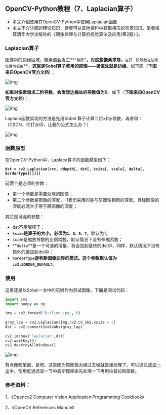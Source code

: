 ## OpenCV-Python教程（7、Laplacian算子）

- 本文介绍使用在OpenCV-Python中使用Laplacian函数
- 本文不介详细的理论知识，读者可从其他资料中获取相应的背景知识。笔者推荐清华大学出版社的《图像处理与计算机视觉算法及应用(第2版) 》。

### Laplacian算子

图像中的边缘区域，像素值会发生**`“跳跃”`**，对这些像素求导，**`在其一阶导数在边缘位置为极值`**，**这就是Sobel算子使用的原理——极值处就是边缘**。如下图（**下图来自OpenCV官方文档**）：

![img](http://img.blog.csdn.net/20130628171706750?watermark/2/text/aHR0cDovL2Jsb2cuY3Nkbi5uZXQvc3VubnkyMDM4/font/5a6L5L2T/fontsize/400/fill/I0JBQkFCMA==/dissolve/70/gravity/Center)

**如果对像素值求二阶导数，会发现边缘处的导数值为0**。如下（**下图来自OpenCV官方文档**）：

![img](http://img.blog.csdn.net/20130628171743593?watermark/2/text/aHR0cDovL2Jsb2cuY3Nkbi5uZXQvc3VubnkyMDM4/font/5a6L5L2T/fontsize/400/fill/I0JBQkFCMA==/dissolve/70/gravity/Center)

Laplace函数实现的方法是先用Sobel 算子计算二阶x和y导数，再求和：（CSDN，你打水印，让我的公式怎么办？）

![img](http://img.blog.csdn.net/20130628165100984?watermark/2/text/aHR0cDovL2Jsb2cuY3Nkbi5uZXQvc3VubnkyMDM4/font/5a6L5L2T/fontsize/400/fill/I0JBQkFCMA==/dissolve/70/gravity/Center)

### 函数原型

在OpenCV-Python中，Laplace算子的函数原型如下：

**`dst = cv2.Laplacian(src, ddepth[, dst[, ksize[, scale[, delta[, borderType]]]]])`**  

前两个是必须的参数：

- 第一个参数是需要处理的图像；
- 第二个参数是图像的深度，-1表示采用的是与原图像相同的深度。目标图像的深度必须大于等于原图像的深度；

其后是可选的参数：

- dst不用解释了；
- **`ksize`**是算子的大小，必须为**`1、3、5、7`**。默认为1。
- scale是缩放导数的比例常数，默认情况下没有伸缩系数；
- **`delta`**是一个可选的增量，将会加到最终的dst中，同样，默认情况下没有额外的值加到dst中；
- **`borderType`**是判断图像边界的模式。这个参数默认值为**`cv2.BORDER_DEFAULT`**。

### 使用

这里还是以Sobel一文中的石狮作为测试图像，下面是测试代码：

```python
import cv2  
import numpy as np    
  
img = cv2.imread("D:/lion.jpg", 0)  
  
gray_lap = cv2.Laplacian(img,cv2.CV_16S,ksize = 3)  
dst = cv2.convertScaleAbs(gray_lap)  
  
cv2.imshow('laplacian',dst)  
cv2.waitKey(0)  
cv2.destroyAllWindows()  
```

 

![img](http://img.blog.csdn.net/20130628170607187?watermark/2/text/aHR0cDovL2Jsb2cuY3Nkbi5uZXQvc3VubnkyMDM4/font/5a6L5L2T/fontsize/400/fill/I0JBQkFCMA==/dissolve/70/gravity/Center)

有点像粉笔画，是吧。这是因为原图像未经过去噪就直接处理了。可以通过[滤波一文](http://blog.csdn.net/sunny2038/article/details/9155893)中，使用低通滤波一节中高斯模糊来先处理一下再用拉普拉斯函数。

### 参考资料：

1、《Opencv2 Computer Vision Application Programming Cookbook》

2、《OpenCV References Manule》